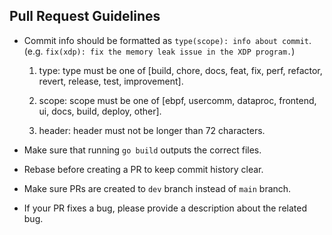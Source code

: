 ## Pull Request Guidelines

- Commit info should be formatted as `type(scope): info about commit`. (e.g. `fix(xdp): fix the memory leak issue in the XDP program.`)

  1. type: type must be one of [build, chore, docs, feat, fix, perf, refactor, revert, release, test, improvement].

  2. scope: scope must be one of [ebpf, usercomm, dataproc, frontend, ui, docs, build, deploy, other].

  3. header: header must not be longer than 72 characters.

- Make sure that running `go build` outputs the correct files.

- Rebase before creating a PR to keep commit history clear.

- Make sure PRs are created to `dev` branch instead of `main` branch.

- If your PR fixes a bug, please provide a description about the related bug.
